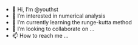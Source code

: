 - 👋 Hi, I’m @youthst
- 👀 I’m interested in numerical analysis
- 🌱 I’m currently learning the runge-kutta method
- 💞️ I’m looking to collaborate on ...
- 📫 How to reach me ...

<!---
youthst/youthst is a ✨ special ✨ repository because its `README.md` (this file) appears on your GitHub profile.
You can click the Preview link to take a look at your changes.
--->
